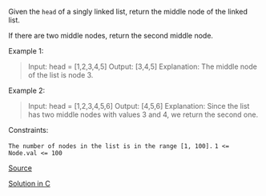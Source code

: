 Given the `head` of a singly linked list, return the middle node of the linked list.

If there are two middle nodes, return the second middle node.
 
Example 1:

> Input: head = [1,2,3,4,5]
> Output: [3,4,5]
> Explanation: The middle node of the list is node 3.

Example 2:

> Input: head = [1,2,3,4,5,6]
> Output: [4,5,6]
> Explanation: Since the list has two middle nodes with values 3 and 4, we return the second one.
 

Constraints:

`The number of nodes in the list is in the range [1, 100].`
`1 <= Node.val <= 100`



[Source](https://leetcode.com/problems/middle-of-the-linked-list/)

[Solution in C](00876.c)
